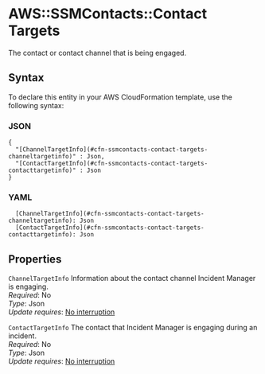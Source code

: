 # AWS::SSMContacts::Contact Targets<a name="aws-properties-ssmcontacts-contact-targets"></a>

The contact or contact channel that is being engaged\.

## Syntax<a name="aws-properties-ssmcontacts-contact-targets-syntax"></a>

To declare this entity in your AWS CloudFormation template, use the following syntax:

### JSON<a name="aws-properties-ssmcontacts-contact-targets-syntax.json"></a>

```
{
  "[ChannelTargetInfo](#cfn-ssmcontacts-contact-targets-channeltargetinfo)" : Json,
  "[ContactTargetInfo](#cfn-ssmcontacts-contact-targets-contacttargetinfo)" : Json
}
```

### YAML<a name="aws-properties-ssmcontacts-contact-targets-syntax.yaml"></a>

```
  [ChannelTargetInfo](#cfn-ssmcontacts-contact-targets-channeltargetinfo): Json
  [ContactTargetInfo](#cfn-ssmcontacts-contact-targets-contacttargetinfo): Json
```

## Properties<a name="aws-properties-ssmcontacts-contact-targets-properties"></a>

`ChannelTargetInfo`  <a name="cfn-ssmcontacts-contact-targets-channeltargetinfo"></a>
Information about the contact channel Incident Manager is engaging\.  
*Required*: No  
*Type*: Json  
*Update requires*: [No interruption](https://docs.aws.amazon.com/AWSCloudFormation/latest/UserGuide/using-cfn-updating-stacks-update-behaviors.html#update-no-interrupt)

`ContactTargetInfo`  <a name="cfn-ssmcontacts-contact-targets-contacttargetinfo"></a>
The contact that Incident Manager is engaging during an incident\.  
*Required*: No  
*Type*: Json  
*Update requires*: [No interruption](https://docs.aws.amazon.com/AWSCloudFormation/latest/UserGuide/using-cfn-updating-stacks-update-behaviors.html#update-no-interrupt)